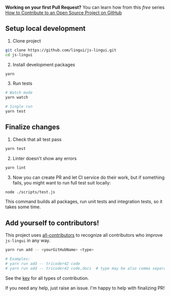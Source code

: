 **Working on your first Pull Request?** You can learn how from this *free* series [How to Contribute to an Open Source Project on GitHub](https://egghead.io/series/how-to-contribute-to-an-open-source-project-on-github)

## Setup local development

1. Clone project

```bash
git clone https://github.com/lingui/js-lingui.git
cd js-lingui
```

2. Install development packages

```bash
yarn
```

3. Run tests

```bash
# Watch mode
yarn watch

# Single run
yarn test
```

## Finalize changes 

1. Check that all test pass

```bash
yarn test
```

2. Linter doesn't show any errors

```bash
yarn lint
```

3. Now you can create PR and let CI service do their work, but if something
fails, you might want to run full test suit locally:

```bash
node ./scripts/test.js
```

This command builds all packages, run unit tests and integration tests, so it
takes some time.


## Add yourself to contributors!

This project uses [all-contributors](https://github.com/kentcdodds/all-contributors) to recognize all contributors who improve `js-lingui` in any way.

```bash
yarn run add -- <yourGitHubName> <type>

# Examples:
# yarn run add -- tricoder42 code
# yarn run add -- tricoder42 code,docs  # type may be also comma separated value
```

See the [key](https://github.com/jfmengels/all-contributors-cli#addupdate-contributors) for all types of contribution.

If you need any help, just raise an issue. I'm happy to help with finalizing PR!

